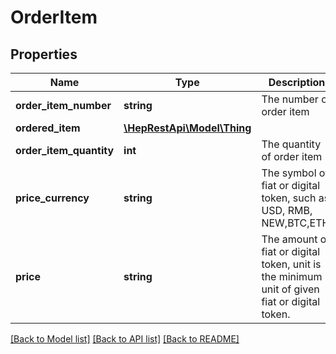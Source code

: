 # OrderItem

## Properties
Name | Type | Description | Notes
------------ | ------------- | ------------- | -------------
**order_item_number** | **string** | The number of order item | 
**ordered_item** | [**\HepRestApi\Model\Thing**](Thing.md) |  | 
**order_item_quantity** | **int** | The quantity of order item | 
**price_currency** | **string** | The symbol of fiat or digital token, such as USD, RMB, NEW,BTC,ETH. | 
**price** | **string** | The amount of fiat or digital token, unit is the minimum unit of given fiat or digital token. | 

[[Back to Model list]](../README.md#documentation-for-models) [[Back to API list]](../README.md#documentation-for-api-endpoints) [[Back to README]](../README.md)

